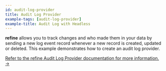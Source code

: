 ```yaml
---
id: audit-log-provider
title: Audit Log Provider
example-tags: [audit-log-provider]
example-title: Audit Log with Headless
---
```


**refine** allows you to track changes and who made them in your data by sending a new log event record whenever a new record is created, updated or deleted. This example demonstrates how to create an audit log provider.

[Refer to the refine Audit Log Provider documentation for more information. →](/docs/api-reference/core/providers/audit-log-provider/)

<CodeSandboxExample path="audit-log-provider" />
